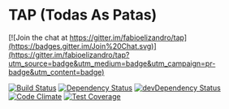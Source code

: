 # TAP (Todas As Patas)

[![Join the chat at https://gitter.im/fabioelizandro/tap](https://badges.gitter.im/Join%20Chat.svg)](https://gitter.im/fabioelizandro/tap?utm_source=badge&utm_medium=badge&utm_campaign=pr-badge&utm_content=badge)

[![Build Status](https://travis-ci.org/fabioelizandro/tap.svg)](https://travis-ci.org/fabioelizandro/tap)
[![Dependency Status](https://david-dm.org/fabioelizandro/tap.svg)](https://david-dm.org/fabioelizandro/tap)
[![devDependency Status](https://david-dm.org/fabioelizandro/tap/dev-status.svg)](https://david-dm.org/fabioelizandro/tap#info=devDependencies)
[![Code Climate](https://codeclimate.com/github/fabioelizandro/tap/badges/gpa.svg)](https://codeclimate.com/github/fabioelizandro/tap)
[![Test Coverage](https://codeclimate.com/github/fabioelizandro/tap/badges/coverage.svg)](https://codeclimate.com/github/fabioelizandro/tap/coverage)
